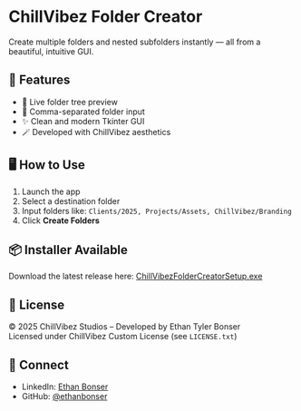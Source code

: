 # ChillVibez Folder Creator

Create multiple folders and nested subfolders instantly — all from a beautiful, intuitive GUI.


## 🚀 Features

- 🌳 Live folder tree preview
- 📂 Comma-separated folder input
- ✨ Clean and modern Tkinter GUI
- 🪄 Developed with ChillVibez aesthetics

## 🖥️ How to Use

1. Launch the app
2. Select a destination folder
3. Input folders like: `Clients/2025, Projects/Assets, ChillVibez/Branding`
4. Click **Create Folders**

## 📦 Installer Available

Download the latest release here:
[ChillVibezFolderCreatorSetup.exe](https://github.com/ethanbonser/ChillVibezFolderCreator/releases)

## 📜 License

© 2025 ChillVibez Studios – Developed by Ethan Tyler Bonser  
Licensed under ChillVibez Custom License (see `LICENSE.txt`)

## 🔗 Connect

- LinkedIn: [Ethan Bonser](https://www.linkedin.com/in/ethanbonser)
- GitHub: [@ethanbonser](https://github.com/ethanbonser)
